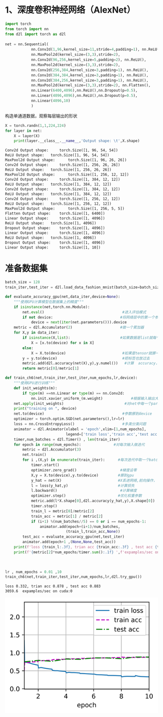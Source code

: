 # 1、深度卷积神经网络（AlexNet）


```python
import torch
from torch import nn
from d2l import torch as d2l

net = nn.Sequential( 
            nn.Conv2d(1,96,kernel_size=11,stride=4,padding=1), nn.ReLU(),     #(224-11+2+4)/4=54        [1,96,54,54]
            nn.MaxPool2d(kernel_size=(3,3),stride=2),                         #(54-3+2)/2=26             [1,96,26,26] 
            nn.Conv2d(96,256,kernel_size=5,padding=2), nn.ReLU(),             #(26-5+4+1)=26             [1,256,26,26]
            nn.MaxPool2d(kernel_size=(3,3),stride=2),                         #(26-3+2)/2=12             [1,256,12,12]
            nn.Conv2d(256,384,kernel_size=3,padding=1), nn.ReLU(),            #(12-3+1+2)=12             [1,384,12,12]
            nn.Conv2d(384,384,kernel_size=3,padding=1), nn.ReLU(),             #                            [1,384,12,12]
            nn.Conv2d(384,256,kernel_size=3,padding=1), nn.ReLU(),           #小改动通道256            [1,256,12,12]
            nn.MaxPool2d(kernel_size=(3,3),stride=2), nn.Flatten(),           #(12-3+2)/2=5            [1,256,5,5] --->[1,256*5*5]
            nn.Linear(6400,4096),nn.ReLU(),nn.Dropout(p=0.5),            #6400需要出头算起            [1,6400]->[1,4096]
            nn.Linear(4096,4096),nn.ReLU(),nn.Dropout(p=0.5),                                          #[1,6400]->[1,4096]
            nn.Linear(4096,10)                                                                          #[1,4096]->[1,10]
            )
```

构造单通道数据，观察每层输出的形状


```python
X = torch.randn(1,1,224,224)
for layer in net:
    X = layer(X)
    print(layer.__class__.__name__,'Output shape: \t',X.shape)
```

    Conv2d Output shape: 	 torch.Size([1, 96, 54, 54])
    ReLU Output shape: 	 torch.Size([1, 96, 54, 54])
    MaxPool2d Output shape: 	 torch.Size([1, 96, 26, 26])
    Conv2d Output shape: 	 torch.Size([1, 256, 26, 26])
    ReLU Output shape: 	 torch.Size([1, 256, 26, 26])
    MaxPool2d Output shape: 	 torch.Size([1, 256, 12, 12])
    Conv2d Output shape: 	 torch.Size([1, 384, 12, 12])
    ReLU Output shape: 	 torch.Size([1, 384, 12, 12])
    Conv2d Output shape: 	 torch.Size([1, 384, 12, 12])
    ReLU Output shape: 	 torch.Size([1, 384, 12, 12])
    Conv2d Output shape: 	 torch.Size([1, 256, 12, 12])
    ReLU Output shape: 	 torch.Size([1, 256, 12, 12])
    MaxPool2d Output shape: 	 torch.Size([1, 256, 5, 5])
    Flatten Output shape: 	 torch.Size([1, 6400])
    Linear Output shape: 	 torch.Size([1, 4096])
    ReLU Output shape: 	 torch.Size([1, 4096])
    Dropout Output shape: 	 torch.Size([1, 4096])
    Linear Output shape: 	 torch.Size([1, 4096])
    ReLU Output shape: 	 torch.Size([1, 4096])
    Dropout Output shape: 	 torch.Size([1, 4096])
    Linear Output shape: 	 torch.Size([1, 10])


# 准备数据集


```python
batch_size = 128
train_iter,test_iter = d2l.load_data_fashion_mnist(batch_size=batch_size,resize=224)
```


```python
def evaluate_accuracy_gpu(net,data_iter,device=None):
    """使用GPU计算模型在数据集上的精度"""
    if isinstance(net,torch.nn.Module):
        net.eval()                                    #进入评估模式
        if not device:                               #将网络层中的第一个参数的device拿出来
            device = next(iter(net.parameters())).device
    metric = d2l.Accumulator(2)                      #做一个累加器
    for X,y in data_iter:                            
        if isinstance(X,list):                       #如果数据是list就每个挪一下
            X = [x.to(device) for x in X]
        else:
            X = X.to(device)                          #如果是tensor就挪一次
        y = y.to(device)                              #把标签也放过去
        metric.add(d2l.accuracy(net(X),y),y.numel())   #计算  accuracy，计算y的个数
        return metric[0]/metric[1]
```


```python
def train_ch6(net,train_iter,test_iter,num_epochs,lr,device):
    """使用GPU进行训练"""
    def init_weights(m):
        if type(m) ==nn.Linear or type(m) == nn.Conv2d:
            nn.init.xavier_uniform_(m.weight)             #根据输入输出大小，评估模型方差，保证模型一开始不要炸了
    net.apply(init_weights)                            #对net中每一个parameter初始化权重
    print("training on ", device)
    net.to(device)                                    #参数挪到device
    optimizer = torch.optim.SGD(net.parameters(),lr=lr)  
    loss = nn.CrossEntropyLoss()                      #多类分类问题
    animator = d2l.Animator(xlabel = 'epoch',xlim=[1,num_epochs],             #动画效果
                            legend=['train loss','train acc','test acc'])
    timer,num_batches = d2l.Timer() , len(train_iter)
    for epoch in range(num_epochs):               #对每次输入做迭代   
        metric = d2l.Accumulator(3)
        net.train()
        for i ,(X,y) in enumerate(train_iter):      #每次迭代中取一个batch
            timer.start()
            optimizer.zero_grad()                    #梯度设零
            X,y = X.to(device),y.to(device)         #挪到gpu
            y_hat = net(X)                          #X丢进网络,前向操作，
            l = loss(y_hat,y)                       #计算损失
            l.backward()                             #计算梯度
            optimizer.step()                        #优化权重参数
            metric.add(l*X.shape[0],d2l.accuracy(y_hat,y),X.shape[0])  #存储绘图参数值
            timer.stop()
            train_l = metric[0]/metric[2]
            train_acc = metric[1] / metric[2]
            if (i+1) %(num_batches//5) == 0 or i == num_epochs-1:
                animator.add(epoch+(i+1)/num_batches,
                            (train_l,train_acc,None))
        test_acc = evaluate_accuracy_gpu(net,test_iter)
        animator.add(epoch+1 ,(None,None,test_acc))
    print(f'loss {train_l:.3f}, trian acc {train_acc:.3f} , test acc {test_acc:.3f}')
    print(f'{metric[2]*num_epochs/timer.sum():.1f} ',f'expamples/sec on {str(device)}')
            
            
```


```python
lr , num_epochs = 0.01 ,10
train_ch6(net,train_iter,test_iter,num_epochs,lr,d2l.try_gpu())
```

    loss 0.332, trian acc 0.878 , test acc 0.883
    3059.6  expamples/sec on cuda:0



    
![svg](output_8_1.svg)
    

